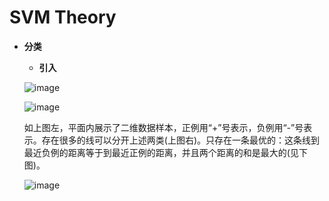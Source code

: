 # SVM Theory

* **分类**
    * **引入**
    
    ![image](https://github.com/Anfany/Machine-Learning-for-Beginner-by-Python3/blob/master/SVM/data.png) 
    
    ![image](https://github.com/Anfany/Machine-Learning-for-Beginner-by-Python3/blob/master/SVM/fengexian.png)
    
    如上图左，平面内展示了二维数据样本，正例用“+”号表示，负例用“-”号表示。存在很多的线可以分开上述两类(上图右)。只存在一条最优的：这条线到最近负例的距离等于到最近正例的距离，并且两个距离的和是最大的(见下图)。
    
    ![image](https://github.com/Anfany/Machine-Learning-for-Beginner-by-Python3/blob/master/SVM/zuiyou.png)

